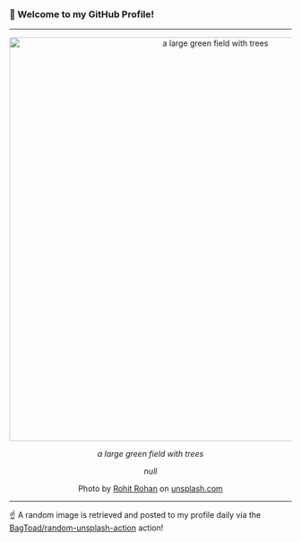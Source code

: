 ### 👋 Welcome to my GitHub Profile!

----

<div align="center">
  <img width="720" src="https://images.unsplash.com/photo-1663055793559-9bbb1074da6b?crop=entropy&cs=tinysrgb&fit=max&fm=jpg&ixid=M3w1NTI0OTR8MHwxfHJhbmRvbXx8fHx8fHx8fDE3NTc0ODQ4NzR8&ixlib=rb-4.1.0&q=80&w=1080" alt="a large green field with trees">
  
  <em>a large green field with trees</em>
  
  <em>null</em>
  
  Photo by [Rohit Rohan](null) on [unsplash.com](https://unsplash.com/)
</div>

----

☝️ A random image is retrieved and posted to my profile daily via the [BagToad/random-unsplash-action](https://github.com/BagToad/random-unsplash-action) action!
